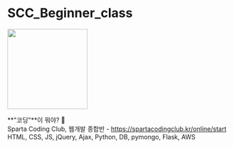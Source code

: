 # SCC_Beginner_class
<img src="https://d32gkk464bsqbe.cloudfront.net/company-profiles/o/efd3d5e4914453798750b2e695be1040618ce600.png?v=6.4.4" width="180">

**"코딩"**이 뭐야? 🤔
<br>
Sparta Coding Club, 웹개발 종합반 - https://spartacodingclub.kr/online/start
<br>
HTML, CSS, JS, jQuery, Ajax, Python, DB, pymongo, Flask, AWS


